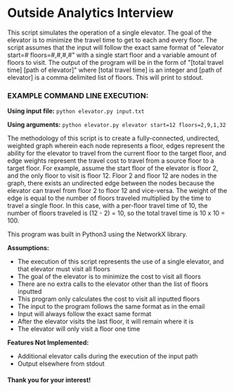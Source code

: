 # Outside Analytics Interview

This script simulates the operation of a single elevator. The goal of the elevator is to minimize the travel time
to get to each and every floor. The script assumes that the input will follow the exact same format of
"elevator start=# floors=#,#,#,#" with a single start floor and a variable amount of floors to visit. The output of the
program will be in the form of "[total travel time] [path of elevator]" where [total travel time] is an integer and
[path of elevator] is a comma delimited list of floors. This will print to stdout.

### EXAMPLE COMMAND LINE EXECUTION:

**Using input file:**
    `python elevator.py input.txt`

**Using arguments:**
    `python elevator.py elevator start=12 floors=2,9,1,32`


The methodology of this script is to create a fully-connected, undirected, weighted graph wherein each node represents a
floor, edges represent the ability for the elevator to travel from the current floor to the target floor, and
edge weights represent the travel cost to travel from a source floor to a target floor. For example, assume the start
floor of the elevator is floor 2, and the only floor to visit is floor 12. Floor 2 and floor 12 are nodes in the graph,
there exists an undirected edge between the nodes because the elevator can travel from floor 2 to floor 12 and
vice-versa. The weight of the edge is equal to the number of floors traveled multiplied by the time to travel a single
floor. In this case, with a per-floor travel time of 10, the number of floors traveled is (12 - 2) = 10, so the total
travel time is 10 x 10 = 100.

This program was built in Python3 using the NetworkX library.

**Assumptions:**
 - The execution of this script represents the use of a single elevator, and that elevator must visit all floors
 - The goal of the elevator is to minimize the cost to visit all floors
 - There are no extra calls to the elevator other than the list of floors inputted
 - This program only calculates the cost to visit all inputted floors
 - The input to the program follows the same format as in the email
 - Input will always follow the exact same format
 - After the elevator visits the last floor, it will remain where it is
 - The elevator will only visit a floor one time

**Features Not Implemented:**
 - Additional elevator calls during the execution of the input path
 - Output elsewhere from stdout

#### Thank you for your interest!
